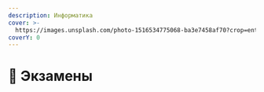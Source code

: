 ```yaml
---
description: Информатика
cover: >-
  https://images.unsplash.com/photo-1516534775068-ba3e7458af70?crop=entropy&cs=srgb&fm=jpg&ixid=M3wxOTcwMjR8MHwxfHNlYXJjaHw4fHxleGFtfGVufDB8fHx8MTcwMTYzMjI0OHww&ixlib=rb-4.0.3&q=85
coverY: 0
---
```


# 📕 Экзамены

